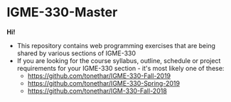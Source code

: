 # IGME-330-Master

**Hi!**

- This repository contains web programming exercises that are being shared by various sections of IGME-330
- If you are looking for the course syllabus, outline, schedule or project requirements for your IGME-330 section - it's most likely one of these: 
  - https://github.com/tonethar/IGME-330-Fall-2019
  - https://github.com/tonethar/IGME-330-Spring-2019
  - https://github.com/tonethar/IGM-330-Fall-2018
